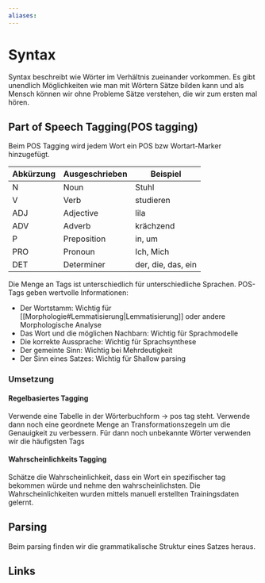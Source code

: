 ```yaml
---
aliases: 
---
```

# Syntax 
Syntax beschreibt wie Wörter im Verhältnis zueinander vorkommen. Es gibt unendlich Möglichkeiten wie man mit Wörtern Sätze bilden kann und als Mensch können wir ohne Probleme Sätze verstehen, die wir zum ersten mal hören.
## Part of Speech Tagging(POS tagging)
Beim POS Tagging wird jedem Wort ein POS bzw Wortart-Marker hinzugefügt.

| Abkürzung | Ausgeschrieben | Beispiel           |
| --------- | -------------- | ------------------ |
| N         | Noun           | Stuhl              |
| V         | Verb           | studieren          |
| ADJ       | Adjective      | lila               |
| ADV       | Adverb         | krächzend          |
| P         | Preposition    | in, um             |
| PRO       | Pronoun        | Ich, Mich          |
| DET       | Determiner     | der, die, das, ein |

Die Menge an Tags ist unterschiedlich für unterschiedliche Sprachen.
POS-Tags geben wertvolle Informationen:
- Der Wortstamm: Wichtig für [[Morphologie#Lemmatisierung|Lemmatisierung]] oder andere Morphologische Analyse
- Das Wort und die möglichen Nachbarn: Wichtig für Sprachmodelle
- Die korrekte Aussprache: Wichtig für Sprachsynthese
- Der gemeinte Sinn: Wichtig bei Mehrdeutigkeit
- Der Sinn eines Satzes: Wichtig für Shallow parsing

### Umsetzung
#### Regelbasiertes Tagging
Verwende eine Tabelle in der Wörterbuchform -> pos tag steht. Verwende dann noch eine geordnete Menge an Transformationszegeln um die Genauigkeit zu verbessern. Für dann noch unbekannte Wörter verwenden wir die häufigsten Tags
#### Wahrscheinlichkeits Tagging
Schätze die Wahrscheinlichkeit, dass ein Wort ein spezifischer tag bekommen würde und nehme den wahrscheinlichsten. Die Wahrscheinlichkeiten wurden mittels manuell erstellten Trainingsdaten gelernt.
## Parsing
Beim parsing finden wir die grammatikalische Struktur eines Satzes heraus. 


## Links
